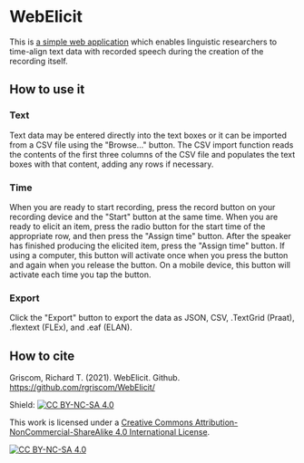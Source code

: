 # WebElicit 
This is [a simple web application](https://rgriscom.github.io/WebElicit/) which enables linguistic researchers to time-align text data with recorded speech during the creation of the recording itself. 

## How to use it
### Text
Text data may be entered directly into the text boxes or it can be imported from a CSV file using the "Browse..." button. The CSV import function reads the contents of the first three columns of the CSV file and populates the text boxes with that content, adding any rows if necessary.

### Time
When you are ready to start recording, press the record button on your recording device and the "Start" button at the same time. When you are ready to elicit an item, press the radio button for the start time of the appropriate row, and then press the "Assign time" button. After the speaker has finished producing the elicited item, press the "Assign time" button. If using a computer, this button will activate once when you press the button and again when you release the button. On a mobile device, this button will activate each time you tap the button. 

### Export
Click the "Export" button to export the data as JSON, CSV, .TextGrid (Praat), .flextext (FLEx), and .eaf (ELAN).

## How to cite

Griscom, Richard T. (2021). WebElicit. Github. https://github.com/rgriscom/WebElicit/

Shield: [![CC BY-NC-SA 4.0][cc-by-nc-sa-shield]][cc-by-nc-sa]

This work is licensed under a
[Creative Commons Attribution-NonCommercial-ShareAlike 4.0 International License][cc-by-nc-sa].

[![CC BY-NC-SA 4.0][cc-by-nc-sa-image]][cc-by-nc-sa]

[cc-by-nc-sa]: http://creativecommons.org/licenses/by-nc-sa/4.0/
[cc-by-nc-sa-image]: https://licensebuttons.net/l/by-nc-sa/4.0/88x31.png
[cc-by-nc-sa-shield]: https://img.shields.io/badge/License-CC%20BY--NC--SA%204.0-lightgrey.svg

